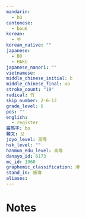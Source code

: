 ```yaml
---
mandarin:
  - bù
cantonese:
  - bou6
korean:
  - 부
korean_native: ""
japanese:
  - BO
  - HAKU
japanese_nanori: ""
vietnamese:
middle_chinese_initial: b
middle_chinese_final: uo
stroke_count: "19"
radical: 竹
skip_number: 2-6-13
grade_level: 6
pos: ""
english:
  - register
羅馬字: bo
韓文: 보
joyo_level: 高等
hsk_level: ""
hanmun_edu_level: 高等
danayo_id: 6173
mc_id: 1960
graphemic_classification: 溥
stand_in: 帳簿
aliases:
---
```


# Notes
